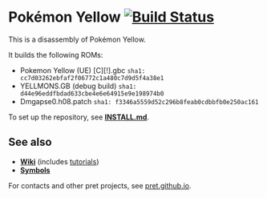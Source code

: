 # Pokémon Yellow [![Build Status][ci-badge]][ci]

This is a disassembly of Pokémon Yellow.

It builds the following ROMs:

- Pokemon Yellow (UE) [C][!].gbc  `sha1: cc7d03262ebfaf2f06772c1a480c7d9d5f4a38e1`
- YELLMONS.GB (debug build) `sha1: d44e96eddfbdad633cbe4e6e64915e9e198974b0`
- Dmgapse0.h08.patch `sha1: f3346a5559d52c296b8feab0cdbbfb0e250ac161`

To set up the repository, see [**INSTALL.md**](INSTALL.md).


## See also

- [**Wiki**][wiki] (includes [tutorials][tutorials])
- [**Symbols**][symbols]

For contacts and other pret projects, see [pret.github.io](https://pret.github.io/).

[wiki]: https://github.com/pret/pokeyellow/wiki
[tutorials]: https://github.com/pret/pokeyellow/wiki/Tutorials
[symbols]: https://github.com/pret/pokeyellow/tree/symbols
[ci]: https://github.com/pret/pokeyellow/actions
[ci-badge]: https://github.com/pret/pokeyellow/actions/workflows/main.yml/badge.svg
